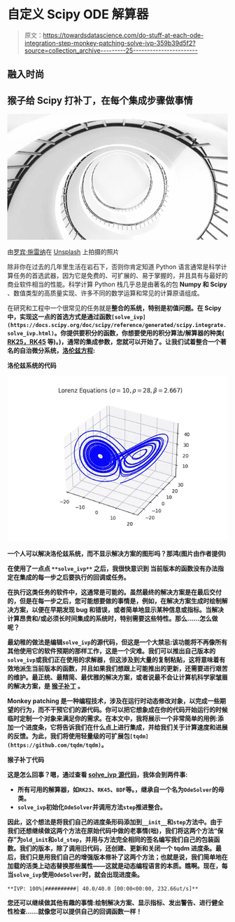 # 自定义 Scipy ODE 解算器

> 原文：<https://towardsdatascience.com/do-stuff-at-each-ode-integration-step-monkey-patching-solve-ivp-359b39d5f2?source=collection_archive---------25----------------------->

## 融入时尚

## 猴子给 Scipy 打补丁，在每个集成步骤做事情

![](img/b1cf7f2ea1192da7af4de2dbbb7e3000.png)

由[罗宾·施雷纳](https://unsplash.com/@robin_schreiner)在 [Unsplash](http://unsplash.com) 上拍摄的照片

除非你在过去的几年里生活在岩石下，否则你肯定知道 Python 语言通常是科学计算任务的首选武器，因为它是免费的、可扩展的、易于掌握的，并且具有与最好的商业软件相当的性能。科学计算 Python 栈几乎总是由著名的包 **Numpy 和 Scipy** 、数值类型的高质量实现、许多不同的数学运算和常见的计算原语组成。

在研究和工程中一个很常见的任务就是**整合**[](https://en.wikipedia.org/wiki/Ordinary_differential_equation)**的系统，特别是初值问题。在 Scipy 中，实现这一点的首选方式是通过函数`[solve_ivp](https://docs.scipy.org/doc/scipy/reference/generated/scipy.integrate.solve_ivp.html)`。你提供要积分的函数，你想要使用的积分算法/解算器的种类( [RK25，RK45](https://en.wikipedia.org/wiki/Runge%E2%80%93Kutta_methods) 等)。)，通常的集成参数，您就可以开始了。让我们试着整合一个著名的自治微分系统，[洛伦兹方程](https://en.wikipedia.org/wiki/Lorenz_system):**

**洛伦兹系统的代码**

**![](img/463f03b105152ae3e1246c14af4bec41.png)**

**一个人可以解决洛伦兹系统，而不显示解决方案的图形吗？那鸿(图片由作者提供)**

****在使用了一点点** `**solve_ivp**` **之后，我很快意识到** **当前版本的函数没有办法指定在集成的每一步之后要执行的回调或任务**。**

**在执行这类任务的软件中，这通常是可能的。虽然最终的解决方案是在最后交付的，但是在每一步之后，您可能想要做的事情是，例如，在解决方案生成时绘制解决方案，以便在早期发现 bug 和错误，或者简单地显示某种信息或指标。当解决计算昂贵和/或必须长时间集成的系统时，特别需要这些特性。那么……怎么做呢？**

**最幼稚的做法是编辑`solve_ivp`的源代码，但这是一个大禁忌:该功能将不再像所有其他使用它的软件预期的那样工作，这是一个灾难。我们可以推出自己版本的`solve_ivp`或我们正在使用的求解器，但这涉及到大量的复制粘贴，这将意味着有效地派生当前版本的函数，并且如果我们想跟上可能推出的更新，还需要进行艰苦的维护。最正统、最精简、最优雅的解决方案，或者说最不会让计算机科学家皱眉的解决方案，是 [**猴子补丁**](https://en.wikipedia.org/wiki/Monkey_patch) 。**

****Monkey patching 是一种编程技术，涉及在运行时动态修改对象，以完成一些期望的行为，而不干预它们的源代码**。你可以把它想象成在你的代码开始运行的时候临时定制一个对象来满足你的需求。在本文中，我将展示一个非常简单的用例:添加一个进度条，它将告诉我们在什么点上进行集成，并给我们关于计算速度和进展的反馈。为此，我们将使用轻量级的可扩展包`[tqdm](https://github.com/tqdm/tqdm)`。**

**猴子补丁代码**

**这是怎么回事？嗯，通过查看 [solve_ivp 源代码](https://github.com/scipy/scipy/blob/701ffcc8a6f04509d115aac5e5681c538b5265a2/scipy/integrate/_ivp/ivp.py#L156)，我体会到两件事:**

*   **所有可用的解算器，如`RK23`、`RK45`、`BDF`等。，继承自一个名为`OdeSolver`的母类。**
*   **`solve_ivp`初始化`OdeSolver`并调用方法`step`推进整合。**

**因此，这个想法是将我们自己的进度条形码添加到`__init__`和`step`方法中。由于我们还想继续做这两个方法在原始代码中做的老事情(咄)，我们将这两个方法“保存”为`old_init`和`old_step`，并用与方法完全相同的签名编写我们自己的包装函数。我们的版本，除了调用旧代码，还创建、更新和关闭一个 tqdm 进度条。最后，我们只是用我们自己的增强版本修补了这两个方法；也就是说，我们简单地在加载的活类上动态替换那些属性——这就是动态编程语言的本质。瞧啊。现在，每当`solve_ivp`使用`OdeSolver`时，就会出现进度条。**

```
**IVP: 100%|##########| 40.0/40.0 [00:00<00:00, 232.66ut/s]**
```

**您还可以继续做其他有趣的事情:绘制解决方案、显示指标、发出警告、进行健全性检查……就像您可以提供自己的回调函数一样！**